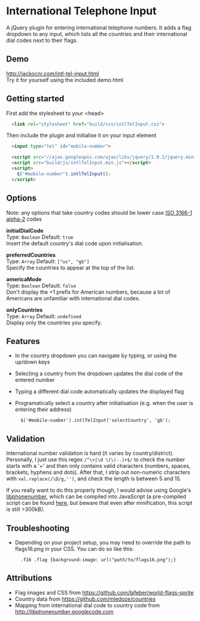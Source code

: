 # International Telephone Input
A jQuery plugin for entering international telephone numbers. It adds a flag dropdown to any input, which lists all the countries and their international dial codes next to their flags.

## Demo
http://jackocnr.com/intl-tel-input.html  
Try it for yourself using the included demo.html

## Getting started
First add the stylesheet to your &lt;head&gt;
```html
  <link rel="stylesheet" href="build/css/intlTelInput.css">
```
Then include the plugin and initialise it on your input element
```html
  <input type="tel" id="mobile-number">

  <script src="//ajax.googleapis.com/ajax/libs/jquery/1.9.1/jquery.min.js"></script>
  <script src="build/js/intlTelInput.min.js"></script>
  <script>
    $("#mobile-number").intlTelInput();
  </script>
```

## Options
Note: any options that take country codes should be lower case [ISO 3166-1 alpha-2](http://en.wikipedia.org/wiki/ISO_3166-1_alpha-2) codes  

**initialDialCode**  
Type: `Boolean` Default: `true`  
Insert the default country's dial code upon initialisation.

**preferredCountries**  
Type: `Array` Default: `["us", "gb"]`  
Specify the countries to appear at the top of the list.

**americaMode**  
Type: `Boolean` Default: `false`  
Don't display the +1 prefix for American numbers, because a lot of Americans are unfamiliar with international dial codes.

**onlyCountries**  
Type: `Array` Default: `undefined`  
Display only the countries you specify.


## Features
* In the country dropdown you can navigate by typing, or using the up/down keys
* Selecting a country from the dropdown updates the dial code of the entered number
* Typing a different dial code automatically updates the displayed flag
* Programatically select a country after initialisation (e.g. when the user is entering their address)

        $('#mobile-number').intlTelInput('selectCountry', 'gb');


## Validation
International number validation is hard (it varies by country/district).
Personally, I just use this regex `/^\+[\d \(\)-.]+$/` to check the number starts with a '+' and then only contains valid characters (numbers, spaces, brackets, hyphens and dots).
After that, I strip out non-numeric characters with `val.replace(/\D/g,'')`, and check the length is between 5 and 15.

If you really want to do this properly though, I would advise using Google's [libphonenumber](https://code.google.com/p/libphonenumber/),
which can be compiled into JavaScript (a pre-compiled script can be found [here](https://github.com/albeebe/phoneformat.js),
but beware that even after minification, this script is still >300kB).

## Troubleshooting
* Depending on your project setup, you may need to override the path to flags16.png in your CSS. You can do so like this:

        .f16 .flag {background-image: url("path/to/flags16.png");}

## Attributions
* Flag images and CSS from https://github.com/lafeber/world-flags-sprite
* Country data from https://github.com/mledoze/countries
* Mapping from international dial code to country code from http://libphonenumber.googlecode.com
